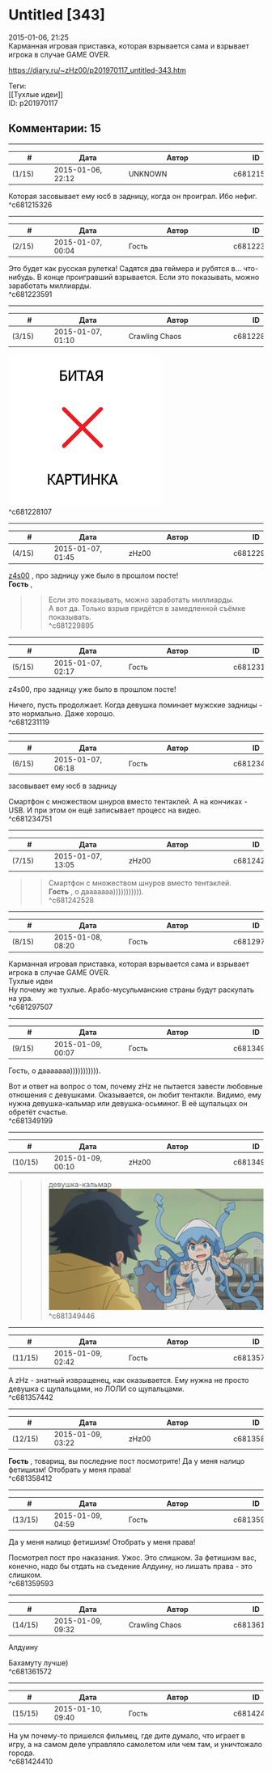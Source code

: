 Untitled [343]
==============

  
2015-01-06, 21:25  
 Карманная игровая приставка, которая взрывается сама и взрывает игрока в случае GAME OVER.   
  
<https://diary.ru/~zHz00/p201970117_untitled-343.htm>  
  
Теги:  
[[Тухлые идеи]]  
ID: p201970117  


Комментарии: 15
---------------

  


---



|         #         |              Дата              |                     Автор                     |           ID           |
| --- | --- | --- | --- |
| (1/15) | 2015-01-06, 22:12 | UNKNOWN | c681215326 |

  
 Которая засовывает ему юсб в задницу, когда он проиграл. Ибо нефиг.   
 ^c681215326

---



|         #         |              Дата              |                     Автор                     |           ID           |
| --- | --- | --- | --- |
| (2/15) | 2015-01-07, 00:04 | Гость | c681223591 |

  
 Это будет как русская рулетка! Садятся два геймера и рубятся в... что-нибудь. В конце проигравший взрывается. Если это показывать, можно заработать миллиарды.   
 ^c681223591

---



|         #         |              Дата              |                     Автор                     |           ID           |
| --- | --- | --- | --- |
| (3/15) | 2015-01-07, 01:10 | Crawling Chaos | c681228107 |

  
 ![](pics/3a557894.jpg)   
 ^c681228107

---



|         #         |              Дата              |                     Автор                     |           ID           |
| --- | --- | --- | --- |
| (4/15) | 2015-01-07, 01:45 | zHz00 | c681229895 |

  
  [z4s00](http://z4s00.diary.ru "Kitsuneko's eye")  , про задницу уже было в прошлом посте!   
  **Гость**  ,   
 >>Если это показывать, можно заработать миллиарды.   
 А вот да. Только взрыв придётся в замедленной съёмке показывать.   
 ^c681229895

---



|         #         |              Дата              |                     Автор                     |           ID           |
| --- | --- | --- | --- |
| (5/15) | 2015-01-07, 02:17 | Гость | c681231119 |

  
  z4s00, про задницу уже было в прошлом посте!    
   
 Ничего, пусть продолжает. Когда девушка поминает мужские задницы - это нормально. Даже хорошо.   
 ^c681231119

---



|         #         |              Дата              |                     Автор                     |           ID           |
| --- | --- | --- | --- |
| (6/15) | 2015-01-07, 06:18 | Гость | c681234751 |

  
  засовывает ему юсб в задницу    
   
 Смартфон с множеством шнуров вместо тентаклей. А на кончиках - USB. И при этом он ещё записывает процесс на видео.   
 ^c681234751

---



|         #         |              Дата              |                     Автор                     |           ID           |
| --- | --- | --- | --- |
| (7/15) | 2015-01-07, 13:05 | zHz00 | c681242528 |

  
 >>Смартфон с множеством шнуров вместо тентаклей.   
  **Гость**  , о дааааааа))))))))))).   
 ^c681242528

---



|         #         |              Дата              |                     Автор                     |           ID           |
| --- | --- | --- | --- |
| (8/15) | 2015-01-08, 08:20 | Гость | c681297507 |

  
  Карманная игровая приставка, которая взрывается сама и взрывает игрока в случае GAME OVER.   
 Тухлые идеи    
 Ну почему же тухлые. Арабо-мусульманские страны будут раскупать на ура.   
 ^c681297507

---



|         #         |              Дата              |                     Автор                     |           ID           |
| --- | --- | --- | --- |
| (9/15) | 2015-01-09, 00:07 | Гость | c681349199 |

  
  Гость, о дааааааа))))))))))).    
   
 Вот и ответ на вопрос о том, почему zHz не пытается завести любовные отношения с девушками. Оказывается, он любит тентакли. Видимо, ему нужна девушка-кальмар или девушка-осьминог. В её щупальцах он обретёт счастье.   
 ^c681349199

---



|         #         |              Дата              |                     Автор                     |           ID           |
| --- | --- | --- | --- |
| (10/15) | 2015-01-09, 00:10 | zHz00 | c681349446 |

  
 >>девушка-кальмар   
  ![](pics/scaryikamusume5.gif)    
 ^c681349446

---



|         #         |              Дата              |                     Автор                     |           ID           |
| --- | --- | --- | --- |
| (11/15) | 2015-01-09, 02:42 | Гость | c681357442 |

  
 А zHz - знатный извращенец, как оказывается. Ему нужна не просто девушка с щупальцами, но ЛОЛИ со щупальцами.   
 ^c681357442

---



|         #         |              Дата              |                     Автор                     |           ID           |
| --- | --- | --- | --- |
| (12/15) | 2015-01-09, 03:22 | zHz00 | c681358412 |

  
  **Гость**  , товарищ, вы последние пост посмотрите! Да у меня налицо фетишизм! Отобрать у меня права!   
 ^c681358412

---



|         #         |              Дата              |                     Автор                     |           ID           |
| --- | --- | --- | --- |
| (13/15) | 2015-01-09, 04:59 | Гость | c681359593 |

  
  Да у меня налицо фетишизм! Отобрать у меня права!    
   
 Посмотрел пост про наказания. Ужос. Это слишком. За фетишизм вас, конечно, надо бы отдать на съедение Алдуину, но лишать права - это слишком.   
 ^c681359593

---



|         #         |              Дата              |                     Автор                     |           ID           |
| --- | --- | --- | --- |
| (14/15) | 2015-01-09, 09:32 | Crawling Chaos | c681361572 |

  
  Алдуину    
   
 Бахамуту лучше)   
 ^c681361572

---



|         #         |              Дата              |                     Автор                     |           ID           |
| --- | --- | --- | --- |
| (15/15) | 2015-01-10, 09:40 | Гость | c681424410 |

  
 На ум почему-то пришелся фильмец, где дите думало, что играет в игру, а на самом деле управляло самолетом или чем там, и уничтожало города.   
 ^c681424410